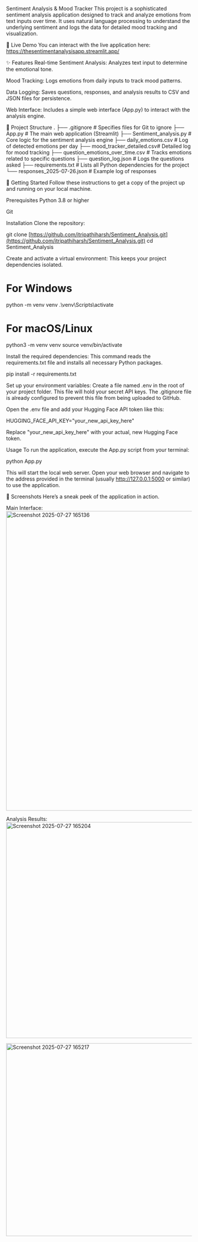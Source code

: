 Sentiment Analysis & Mood Tracker
This project is a sophisticated sentiment analysis application designed to track and analyze emotions from text inputs over time. It uses natural language processing to understand the underlying sentiment and logs the data for detailed mood tracking and visualization.

🔴 Live Demo
You can interact with the live application here: https://thesentimentanalysisapp.streamlit.app/

✨ Features
Real-time Sentiment Analysis: Analyzes text input to determine the emotional tone.

Mood Tracking: Logs emotions from daily inputs to track mood patterns.

Data Logging: Saves questions, responses, and analysis results to CSV and JSON files for persistence.

Web Interface: Includes a simple web interface (App.py) to interact with the analysis engine.

📂 Project Structure
.
├── .gitignore               # Specifies files for Git to ignore
├── App.py                   # The main web application (Streamlit)
├── Sentiment_analysis.py    # Core logic for the sentiment analysis engine
├── daily_emotions.csv       # Log of detected emotions per day
├── mood_tracker_detailed.csv# Detailed log for mood tracking
├── question_emotions_over_time.csv # Tracks emotions related to specific questions
├── question_log.json        # Logs the questions asked
├── requirements.txt         # Lists all Python dependencies for the project
└── responses_2025-07-26.json # Example log of responses

🚀 Getting Started
Follow these instructions to get a copy of the project up and running on your local machine.

Prerequisites
Python 3.8 or higher

Git

Installation
Clone the repository:

git clone [https://github.com/itripathiharsh/Sentiment_Analysis.git](https://github.com/itripathiharsh/Sentiment_Analysis.git)
cd Sentiment_Analysis

Create and activate a virtual environment:
This keeps your project dependencies isolated.

# For Windows
python -m venv venv
.\venv\Scripts\activate

# For macOS/Linux
python3 -m venv venv
source venv/bin/activate

Install the required dependencies:
This command reads the requirements.txt file and installs all necessary Python packages.

pip install -r requirements.txt

Set up your environment variables:
Create a file named .env in the root of your project folder. This file will hold your secret API keys. The .gitignore file is already configured to prevent this file from being uploaded to GitHub.

Open the .env file and add your Hugging Face API token like this:

HUGGING_FACE_API_KEY="your_new_api_key_here"

Replace "your_new_api_key_here" with your actual, new Hugging Face token.

Usage
To run the application, execute the App.py script from your terminal:

python App.py

This will start the local web server. Open your web browser and navigate to the address provided in the terminal (usually http://127.0.0.1:5000 or similar) to use the application.

📸 Screenshots
Here’s a sneak peek of the application in action.

Main Interface: <img width="1230" height="814" alt="Screenshot 2025-07-27 165136" src="https://github.com/user-attachments/assets/6278b8cc-8a06-4122-a9ae-c104d993648c" />

Analysis Results: <img width="1087" height="587" alt="Screenshot 2025-07-27 165204" src="https://github.com/user-attachments/assets/75b4ea8c-ce53-4243-8f11-f939cebd424a" />

<img width="1217" height="524" alt="Screenshot 2025-07-27 165217" src="https://github.com/user-attachments/assets/52329a36-1498-4997-8740-60bf40a0180f" />


